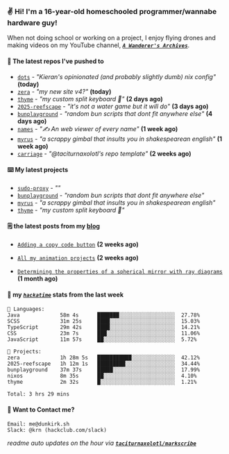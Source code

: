 ### ✌️ Hi! I'm a 16-year-old homeschooled programmer/wannabe hardware guy!

When not doing school or working on a project, I enjoy flying drones and making videos on my YouTube channel, [**_`A Wanderer's Archives`_**](https://youtube.com/@wanderer.archives).

#### 👷 The latest repos I've pushed to

- [`dots`](https://github.com/taciturnaxolotl/dots) - _"Kieran's opinionated (and probably slightly dumb) nix config"_ **(today)**
- [`zera`](https://github.com/taciturnaxolotl/zera) - _"my new site v4?"_ **(today)**
- [`thyme`](https://github.com/taciturnaxolotl/thyme) - _"my custom split keyboard 🫶"_ **(2 days ago)**
- [`2025-reefscape`](https://github.com/df1317/2025-reefscape) - _"it's not a water game but it will do"_ **(3 days ago)**
- [`bunplayground`](https://github.com/taciturnaxolotl/bunplayground) - _"random bun scripts that dont fit anywhere else"_ **(4 days ago)**
- [`names`](https://github.com/aramshiva/names) - _"✍️ An web viewer of every name"_ **(1 week ago)**
- [`myrus`](https://github.com/taciturnaxolotl/myrus) - _"a scrappy gimbal that insults you in shakespearean english"_ **(1 week ago)**
- [`carriage`](https://github.com/taciturnaxolotl/carriage) - _"@taciturnaxolotl's repo template"_ **(2 weeks ago)**

#### ⌨️ My latest projects

- [`sudo-proxy`](https://github.com/taciturnaxolotl/sudo-proxy) - _""_
- [`bunplayground`](https://github.com/taciturnaxolotl/bunplayground) - _"random bun scripts that dont fit anywhere else"_
- [`myrus`](https://github.com/taciturnaxolotl/myrus) - _"a scrappy gimbal that insults you in shakespearean english"_
- [`thyme`](https://github.com/taciturnaxolotl/thyme) - _"my custom split keyboard 🫶"_

#### 🗒️ the latest posts from my [blog](https://dunkirk.sh)

- [`Adding a copy code button`](https://dunkirk.sh/blog/adding-a-copy-button/) **(2 weeks ago)**

- [`All my animation projects`](https://dunkirk.sh/blog/my-animations/) **(2 weeks ago)**

- [`Determining the properties of a spherical mirror with ray diagrams`](https://dunkirk.sh/blog/spherical-ray-diagrams/) **(1 month ago)**



#### 📡 my [_`hackatime`_](https://waka.hackclub.com) stats from the last week

```text
💾 Languages:
Java             58m 4s      ███████░░░░░░░░░░░░░░░░░░  27.78%
SCSS             31m 25s     ████░░░░░░░░░░░░░░░░░░░░░  15.03%
TypeScript       29m 42s     ████░░░░░░░░░░░░░░░░░░░░░  14.21%
CSS              23m 7s      ███░░░░░░░░░░░░░░░░░░░░░░  11.06%
JavaScript       11m 57s     ██░░░░░░░░░░░░░░░░░░░░░░░  5.72%

💼 Projects:
zera             1h 28m 5s   ███████████░░░░░░░░░░░░░░  42.12%
2025-reefscape   1h 12m 1s   █████████░░░░░░░░░░░░░░░░  34.44%
bunplayground    37m 37s     █████░░░░░░░░░░░░░░░░░░░░  17.99%
nixos            8m 35s      ██░░░░░░░░░░░░░░░░░░░░░░░  4.10%
thyme            2m 32s      █░░░░░░░░░░░░░░░░░░░░░░░░  1.21%

Total: 3 hrs 29 mins
```

#### 📮 Want to Contact me?

```text
Email: me@dunkirk.sh
Slack: @krn (hackclub.com/slack)
```

_readme auto updates on the hour via [**`taciturnaxolotl/markscribe`**](https://github.com/taciturnaxolotl/markscribe)_
